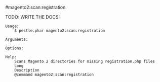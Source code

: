#magento2:scan:registration

TODO: WRITE THE DOCS!
    
    Usage: 
        $ pestle.phar magento2:scan:registration
    
    Arguments:
    
    Options:
    
    Help:
        Scans Magento 2 directories for missing registration.php files
        Long
        Description
        @command magento2:scan:registration
    
    
    